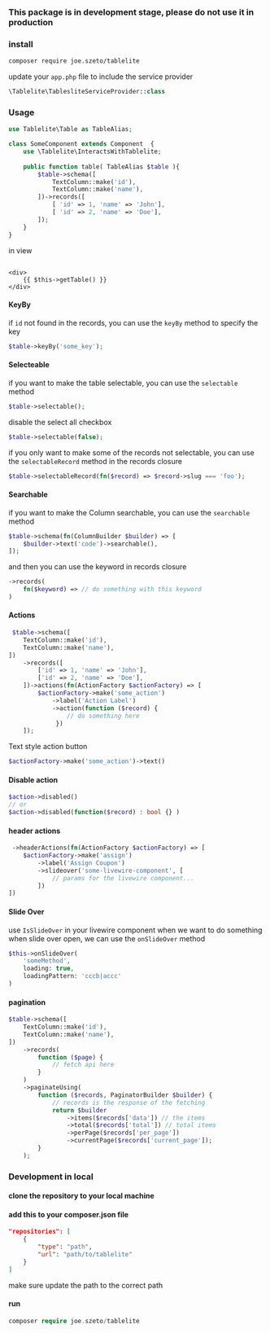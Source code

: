 ### This package is in development stage, please do not use it in production

### install
```bash
composer require joe.szeto/tablelite
```

update your ```app.php```  file to include the service provider
```php
\Tablelite\TablesliteServiceProvider::class
```


### Usage

```php
use Tablelite\Table as TableAlias;

class SomeComponent extends Component  {
    use \Tablelite\InteractsWithTablelite;
    
    public function table( TableAlias $table ){
        $table->schema([
            TextColumn::make('id'),
            TextColumn::make('name'),
        ])->records([
            [ 'id' => 1, 'name' => 'John'],
            [ 'id' => 2, 'name' => 'Doe'],
        ]);
    }
}
```

in view

```bladehtml

<div>
    {{ $this->getTable() }}
</div>
```

#### KeyBy
if ```id``` not found in the records, you can use the ```keyBy``` method to specify the key
```php
$table->keyBy('some_key');
```

#### Selecteable
if you want to make the table selectable, you can use the ```selectable``` method
```php
$table->selectable();
```
disable the select all checkbox
```php
$table->selectable(false);
```
if you only want to make some of the records not selectable, you can use the ```selectableRecord``` method in the records closure
```php
$table->selectableRecord(fn($record) => $record->slug === 'foo');
```

#### Searchable
if you want to make the Column searchable, you can use the ```searchable``` method
```php
$table->schema(fn(ColumnBuilder $builder) => [
    $builder->text('code')->searchable(),
]);
```
and then you can use the keyword in records closure
```php
->records(
    fn($keyword) => // do something with this keyword
)
```

#### Actions
```php
 $table->schema([
    TextColumn::make('id'),
    TextColumn::make('name'),
])
    ->records([
        ['id' => 1, 'name' => 'John'],
        ['id' => 2, 'name' => 'Doe'],
    ])->actions(fn(ActionFactory $actionFactory) => [
        $actionFactory->make('some_action')
            ->label('Action Label')
            ->action(function ($record) {
                // do something here
             })
    ]);

```
Text style action button
```php
$actionFactory->make('some_action')->text()
```

#### Disable action
```php
$action->disabled()
// or
$action->disabled(function($record) : bool {} )
```

#### header actions
```php
 ->headerActions(fn(ActionFactory $actionFactory) => [
    $actionFactory->make('assign')
        ->label('Assign Coupon')
        ->slideover('some-livewire-component', [
            // params for the livewire component...
        ])
])
```

#### Slide Over
use ``` IsSlideOver ``` in your livewire component
when we want to do something when slide over open,
we can use the ```onSlideOver``` method
```php
$this->onSlideOver(
    'someMethod',
    loading: true,
    loadingPattern: 'cccb|accc'
)
```

#### pagination
```php
$table->schema([
    TextColumn::make('id'),
    TextColumn::make('name'),
])
    ->records(
        function ($page) {
            // fetch api here
        }
    )
    ->paginateUsing(
        function ($records, PaginatorBuilder $builder) {
            // records is the response of the fetching
            return $builder
                ->items($records['data']) // the items
                ->total($records['total']) // total items
                ->perPage($records['per_page'])
                ->currentPage($records['current_page']);
        }
    );
```

### Development in local

#### clone the repository to your local machine

#### add this to your composer.json file

```json
"repositories": [
    {
        "type": "path",
        "url": "path/to/tablelite"
    }
]
```

make sure update the path to the correct path

#### run
```php
composer require joe.szeto/tablelite
```
